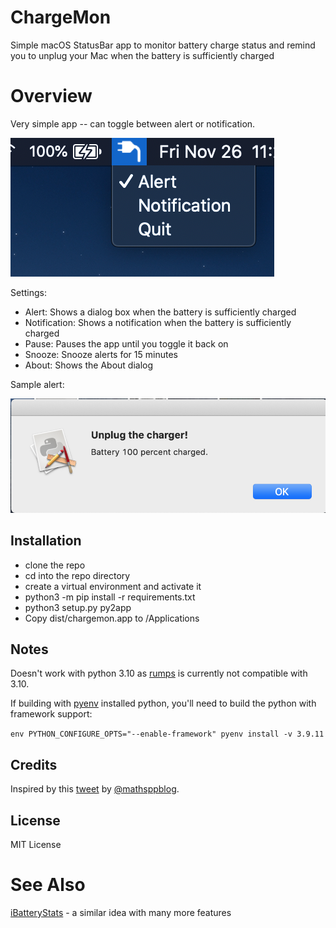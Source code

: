 # ChargeMon

Simple macOS StatusBar app to monitor battery charge status and remind you to unplug your Mac when the battery is sufficiently charged

# Overview

Very simple app -- can toggle between alert or notification.

![StatusBar screenshot](statusbar.png)

Settings:

- Alert: Shows a dialog box when the battery is sufficiently charged
- Notification: Shows a notification when the battery is sufficiently charged
- Pause: Pauses the app until you toggle it back on
- Snooze: Snooze alerts for 15 minutes
- About: Shows the About dialog

Sample alert:

![Alert screenshot](alert.png)

## Installation

- clone the repo
- cd into the repo directory
- create a virtual environment and activate it
- python3 -m pip install -r requirements.txt
- python3 setup.py py2app
- Copy dist/chargemon.app to /Applications

## Notes

Doesn't work with python 3.10 as [rumps](https://github.com/jaredks/rumps) is currently not compatible with 3.10.


If building with [pyenv](https://github.com/pyenv/pyenv) installed python, you'll need to build the python with framework support: 

`env PYTHON_CONFIGURE_OPTS="--enable-framework" pyenv install -v 3.9.11`

## Credits

Inspired by this [tweet](https://twitter.com/mathsppblog/status/1462706686058246151) by [@mathsppblog](https://twitter.com/mathsppblog).

## License

MIT License

# See Also

[iBatteryStats](https://github.com/saket13/iBatteryStats) - a similar idea with many more features
